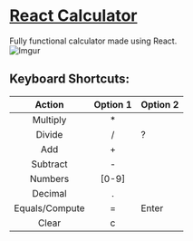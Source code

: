 # [React Calculator](https://gabriel-flynn.github.io/ReactCalculator/)

Fully functional calculator made using React. <br/>
![Imgur](https://i.imgur.com/PyKWQBE.png)

## Keyboard Shortcuts:
|Action | Option 1| Option 2|
|:-----:|:-------:|---------|
|Multiply| *
|Divide|/|?
|Add| +
|Subtract|-
|Numbers| [0-9]
|Decimal| .
|Equals/Compute| =| Enter
|Clear| c
